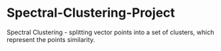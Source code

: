 # Spectral-Clustering-Project
Spectral Clustering - splitting vector points into a set of clusters, which represent the points similarity.
